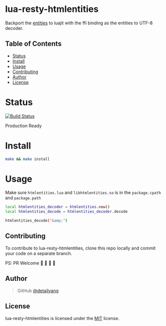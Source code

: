 [entities]: https://bitbucket.org/cggaertner/cstuff

# lua-resty-htmlentities
Backport the [entities] to luajit with the ffi binding as the entities to UTF-8 decoder.

Table of Contents
-----------------
* [Status](#status)
* [Install](#install)
* [Usage](#usage)
* [Contributing](#contributing)
* [Author](#author)
* [License](#license)

Status
====
[![Build Status](https://travis-ci.org/detailyang/lua-resty-htmlentities.svg?branch=master)](https://travis-ci.org/detailyang/lua-resty-htmlentities)

Production Ready

Install
=======

```bash
make && make install
```

Usage
====
Make sure `htmlentities.lua` and `libhtmlentities.so` is in the `package.cpath` and `package.path`

```bash
local htmlentities_decoder = htmlentities.new()
local htmlentities_decode = htmlentities_decoder.decode

htmlentities_decode("&amp;")
```

Contributing
------------

To contribute to lua-resty-htmlentities, clone this repo locally and commit your code on a separate branch.

PS: PR Welcome :rocket: :rocket: :rocket: :rocket:


Author
------

> GitHub [@detailyang](https://github.com/detailyang)


License
-------
lua-resty-htmlentities is licensed under the [MIT] license.

[MIT]: https://github.com/detailyang/ybw/blob/master/licenses/MIT
